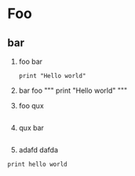 # Foo

## bar
1. foo bar
    ```
    print "Hello world"
    ```
2. bar foo
    """
    print "Hello world"
    """
3. foo qux

    ```print "Hello world"
    ```
4. qux bar

```print hello world
```

5. adafd dafda
<pre><code>print hello world</code></pre>

